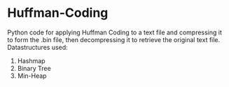 # Huffman-Coding
Python code for applying Huffman Coding to a text file and compressing it to form the .bin file, then decompressing it to retrieve the original text file.
Datastructures used:
1. Hashmap
2. Binary Tree
3. Min-Heap
